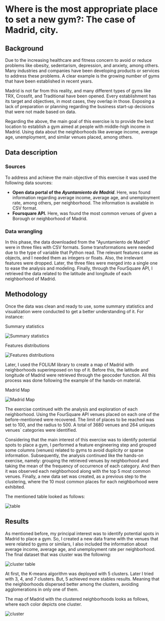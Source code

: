 # Where is the most appropriate place to set a new gym?: The case of Madrid, city.

## Background 

Due to the increasing healthcare and fitness concern to avoid or reduce problems like obesity, sedentarism, depression, and anxiety, among others. Many industries and companies have been developing products or services to address these problems. A clear example is the growing number of gyms that have been established in recent years. 

Madrid is not far from this reality, and many different types of gyms like TRX, Crossfit, and Traditional have been opened. Every establishment has its target and objectives, in most cases, they overlap in those. Exposing a lack of preparation or planning regarding the business start-up decisions that were not made based on data.

Regarding the above, the main goal of this exercise is to provide the best location to establish a gym aimed at people with middle-high income in Madrid. Using data about the neighborhoods like average income, average age, unemployment, and similar venues placed, among others. 

## Data description

### Sources

To address and achieve the main objective of this exercise it was used the following data sources:

- **Open data portal of the _Ayuntamiento de Madrid_**. Here, was found information regarding average income, average age, and unemployment rate, among others, per neighborhood. The information is available in CSV format. 
- **Foursquare API.** Here, was found the most common venues of given a Borough or neighborhood of Madrid.  

### Data wrangling

In this phase, the data downloaded from the "Ayuntamiento de Madrid" were in three files with CSV formats. Some transformations were needed due to the type of variable that Python read. The relevant features came as objects, and I needed them as integers or floats. Also, the irrelevant features were dropped. Later, the three files were merged into a single one to ease the analysis and modeling. Finally, through the FourSquare API, I retrieved the data related to the latitude and longitude of each neighborhood of Madrid. 

## Methodology

Once the data was clean and ready to use, some summary statistics and visualization were conducted to get a better understanding of it. For instance:

Summary statistics

![Summary statistics](https://github.com/LuisEduardoAngulo/Coursera_Capstone/blob/main/Exercise%202%20-%20Location%20in%20Madrid/Images/estad%C3%ADsticas.png) 

Features distributions

![Features distributions](https://github.com/LuisEduardoAngulo/Coursera_Capstone/blob/main/Exercise%202%20-%20Location%20in%20Madrid/Images/distribuciones.png) 

Later, I used the FOLIUM library to create a map of Madrid with neighborhoods superimposed on top of it. Before this, the latitude and longitude of Madrid were retrieved through the geocoder function. All this process was done following the example of the hands-on material.

Madrid Map

![Madrid Map](https://github.com/LuisEduardoAngulo/Coursera_Capstone/blob/main/Exercise%202%20-%20Location%20in%20Madrid/Images/Madrid.png) 

The exercise continued with the analysis and exploration of each neighborhood. Using the FourSquare API venues placed on each one of the before-mentioned were recovered. The limit of places to be reached was set to 100, and the radius to 500. A total of 3680 venues and 264 uniques venues´ categories were identified.

Considering that the main interest of this exercise was to identify potential spots to place a gym, I performed a feature engineering step and grouped some columns (venues) related to gyms to avoid duplicity or sparse information. Subsequently, the analysis continued like the hands-on exercise, namely: grouping the retrieved venues by neighborhood and taking the mean of the frequency of occurrence of each category. And then it was observed each neighborhood along with the top 5 most common venues. Finally, a new data set was created, as a previous step to the clustering, where the 10 most common places for each neighborhood were exhibited.

The mentioned table looked as follows:

![table](https://github.com/LuisEduardoAngulo/Coursera_Capstone/blob/main/Exercise%202%20-%20Location%20in%20Madrid/Images/tabla.png) 

## Results

As mentioned before, my principal interest was to identify potential spots in Madrid to place a gym. So, I created a new data frame with the venues that were related to gyms or similars, I also included the information about average income, average age, and unemployment rate per neighborhood. The final dataset that was cluster was the following:

![cluster table](https://github.com/LuisEduardoAngulo/Coursera_Capstone/blob/main/Exercise%202%20-%20Location%20in%20Madrid/Images/cluster_table.png) 

At first, the K-means algorithm was deployed with 5 clusters. Later I tried with 3, 4, and 7 clusters. But, 5 achieved more stables results. Meaning that the neighborhoods dispersed better among the clusters, avoiding agglomerations in only one of them. 

The map of Madrid with the clustered neighborhoods looks as follows, where each color depicts one cluster.

![cluster](https://github.com/LuisEduardoAngulo/Coursera_Capstone/blob/main/Exercise%202%20-%20Location%20in%20Madrid/Images/cluster.png)

